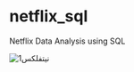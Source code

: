 # netflix_sql
Netflix Data Analysis using SQL


![نيتفلكس1](https://github.com/user-attachments/assets/0cc1a531-8e05-4a34-ac2b-4e469de169fd)





